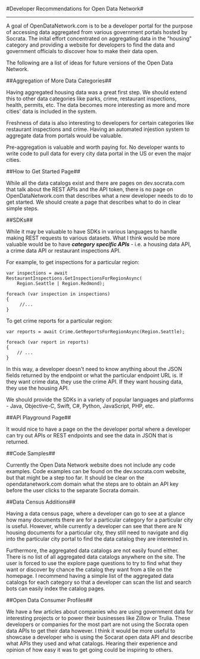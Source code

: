 #Developer Recommendations for Open Data Network#

---

A goal of OpenDataNetwork.com is to be a developer portal for the purpose of accessing data aggregated from various government portals hosted by Socrata.  The inital effort concentrated on aggregating data in the "housing" category and providing a website for developers to find the data and government officials to discover how to make their data open.  

The following are a list of ideas for future versions of the Open Data Network.


##Aggregation of More Data Categories##

Having aggregated housing data was a great first step.  We should extend this to other data categories like parks, crime, restaurant inspections, health, permits, etc.  The data becomes more interesting as more and more cities' data is included in the system.  

Freshness of data is also interesting to developers for certain categories like restaurant inspections and crime.  Having an automated injestion system to aggregate data from portals would be valuable.

Pre-aggregation is valuable and worth paying for.  No developer wants to write code to pull data for every city data portal in the US or even the major cities.


##How to Get Started Page##

While all the data catalogs exist and there are pages on dev.socrata.com that talk about the REST APIs and the API token, there is no page on OpenDataNetwork.com that describes what a new developer needs to do to get started.  We should create a page that describes what to do in clear simple steps.


##SDKs##

While it may be valuable to have SDKs in various languages to handle making REST requests to various datasets.  What I think would be more valuable would be to have ***category specific APIs*** - i.e. a housing data API, a crime data API or restaurant inspections API.  

For example, to get inspections for a particular region:

	var inspections = await RestaurantInspections.GetInspectionsForRegionAsync(
		Region.Seattle | Region.Redmond);
    
	foreach (var inspection in inspections)
	{
		 //...	}

To get crime reports for a particular region:
	
	var reports = await Crime.GetReportsForRegionAsync(Region.Seattle);
	
	foreach (var report in reports)
	{
		// ...	}

In this way, a developer doesn't need to know anything about the JSON fields returned by the endpoint or what the particular endpoint URL is.  If they want crime data, they use the crime API.  If they want housing data, they use the housing API.

We should provide the SDKs in a variety of popular languages and platforms - Java, Objective-C, Swift, C#, Python, JavaScript, PHP, etc.


##API Playground Page##

It would nice to have a page on the the developer portal where a developer can try out APIs or REST endpoints and see the data in JSON that is returned.


##Code Samples##

Currently the Open Data Network website does not include any code examples.  Code examples can be found on the dev.socrata.com website, but that might be a step too far.  It should be clear on the opendatanetwork.com domain what the steps are to obtain an API key before the user clicks to the separate Socrata domain.


##Data Census Additions##

Having a data census page, where a developer can go to see at a glance how many documents there are for a particular category for a particular city is useful.  However, while currently a developer can see that there are N housing documents for a particular city, they still need to navigate and dig into the particular city portal to find the data catalog they are interested in.  

Furthermore, the aggregated data catalogs are not easily found either.  There is no list of all aggregated data catalogs anywhere on the site.  The user is forced to use the explore page questions to try to find what they want or discover by chance the catalog they want from a tile on the homepage.  I recommend having a simple list of the aggregated data catalogs for each category so that a developer can scan the list and search bots can easily index the catalog pages.  


##Open Data Consumer Profiles##

We have a few articles about companies who are using government data for interesting projects or to power their businesses like Zillow or Trulia.  These developers or companies for the most part are not using the Socrata open data APIs to get their data however.  I think it would be more useful to showcase a developer who is using the Socarat open data API and describe what APIs they used and what catalogs.  Hearing their experience and opinion of how easy it was to get going could be inspiring to others.


